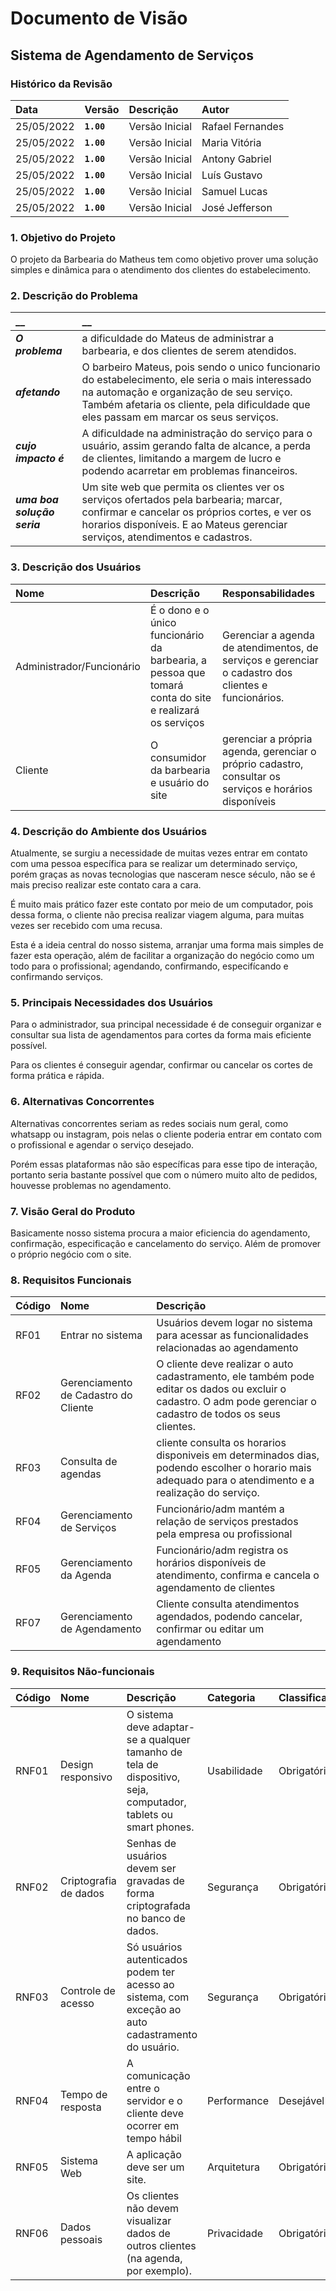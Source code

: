 # Documento de Visão

## Sistema de Agendamento de Serviços

### Histórico da Revisão 

|  Data  | Versão | Descrição | Autor |
|:-------|:-------|:----------|:------|
| 25/05/2022 |  **`1.00`** | Versão Inicial  | Rafael Fernandes |
| 25/05/2022 |  **`1.00`** | Versão Inicial  | Maria Vitória |
| 25/05/2022 |  **`1.00`** | Versão Inicial  | Antony Gabriel |
| 25/05/2022 |  **`1.00`** | Versão Inicial  | Luís Gustavo |
| 25/05/2022 |  **`1.00`** | Versão Inicial  | Samuel Lucas |
| 25/05/2022 |  **`1.00`** | Versão Inicial  | José Jefferson |



### 1. Objetivo do Projeto 

O projeto da Barbearia do Matheus tem como objetivo prover uma solução simples e dinâmica para o atendimento dos clientes do estabelecimento.

### 2. Descrição do Problema 

|         __        | __   |
|:------------------|:-----|
| **_O problema_**    | a dificuldade do Mateus de administrar a barbearia, e dos clientes de serem atendidos. |
| **_afetando_**      | O barbeiro Mateus, pois sendo o unico funcionario do estabelecimento, ele seria o mais interessado na automação e organização de seu serviço. Também afetaria os cliente, pela dificuldade que eles passam em marcar os seus serviços. |
| **_cujo impacto é_**| A dificuldade na administração do serviço para o usuário, assim gerando falta de alcance, a perda de clientes, limitando a margem de lucro e podendo acarretar em problemas financeiros.  |
| **_uma boa solução seria_** |Um site web que permita os clientes ver os serviços ofertados pela barbearia; marcar, confirmar e cancelar os próprios cortes, e ver os horarios disponíveis. E ao Mateus gerenciar serviços, atendimentos e cadastros.|




### 3. Descrição dos Usuários

| Nome | Descrição | Responsabilidades |
|:---  |:--- |:--- |
| Administrador/Funcionário  | É o dono e o único funcionário da barbearia, a pessoa que tomará conta do site e realizará os serviços | Gerenciar a agenda de atendimentos, de serviços e gerenciar o cadastro dos clientes e funcionários.  |
| Cliente | O consumidor da barbearia e usuário do site | gerenciar a própria agenda, gerenciar o próprio cadastro, consultar os serviços e horários disponíveis |

### 4. Descrição do Ambiente dos Usuários

Atualmente, se surgiu a necessidade de muitas vezes entrar em contato com uma pessoa específica para se realizar um determinado serviço, porém graças as novas tecnologias que nasceram nesce século, não se é mais preciso realizar este contato cara a cara. 

É muito mais prático fazer este contato por meio de um computador, pois dessa forma, o cliente não precisa realizar viagem alguma, para muitas vezes ser recebido com uma recusa.

Esta é a ideia central do nosso sistema, arranjar uma forma mais simples de fazer esta operação, além de facilitar a organização do negócio como um todo para o profissional; agendando, confirmando, especifícando e confirmando serviços.

### 5. Principais Necessidades dos Usuários

Para o administrador, sua principal necessidade é de conseguir organizar e consultar sua lista de agendamentos para cortes da forma mais eficiente possível.

Para os clientes é conseguir agendar, confirmar ou cancelar os cortes de forma prática e rápida.

### 6.	Alternativas Concorrentes

Alternativas concorrentes seriam as redes sociais num geral, como whatsapp ou instagram, pois nelas o cliente poderia entrar em contato com o profissional e agendar o serviço desejado. 

Porém essas plataformas não são específicas para esse tipo de interação, portanto seria bastante possível que com o número muito alto de pedidos, houvesse problemas no agendamento.

### 7.	Visão Geral do Produto

Basicamente nosso sistema procura a maior eficiencia do agendamento, confirmação, especificação e cancelamento do serviço. Além de promover o próprio negócio com o site.

### 8. Requisitos Funcionais

| Código | Nome | Descrição |
|:---  |:--- |:--- |
| RF01 | Entrar no sistema | Usuários devem logar no sistema para acessar as funcionalidades relacionadas ao agendamento |
| RF02 | Gerenciamento de Cadastro do Cliente | O cliente deve realizar o auto cadastramento, ele também pode editar os dados ou excluir o cadastro. O adm pode gerenciar o cadastro de todos os seus clientes.  |
| RF03 | Consulta de agendas | cliente consulta os horarios disponiveis em determinados dias, podendo escolher o horario mais adequado para o atendimento e a realização do serviço. |
| RF04 | Gerenciamento de Serviços |  Funcionário/adm mantém a relação de serviços prestados pela empresa ou profissional |
| RF05 | Gerenciamento da Agenda | Funcionário/adm registra os horários disponíveis de atendimento, confirma e cancela o agendamento de clientes |
| RF07 | Gerenciamento de Agendamento | Cliente consulta atendimentos agendados, podendo cancelar, confirmar ou editar um agendamento |

### 9. Requisitos Não-funcionais

 |Código | Nome | Descrição | Categoria | Classificação|
|:---  |:--- |:--- |:--- |:--- |
| RNF01 | Design responsivo | O sistema deve adaptar-se a qualquer tamanho de tela de dispositivo, seja, computador, tablets ou smart phones. | Usabilidade| Obrigatório |
| RNF02 | Criptografia de dados| Senhas de usuários devem ser gravadas de forma criptografada no banco de dados. | Segurança | Obrigatório |
| RNF03 | Controle de acesso | Só usuários autenticados podem ter acesso ao sistema, com exceção ao auto cadastramento do usuário. | Segurança | Obrigatório |
| RNF04 | Tempo de resposta |A comunicação entre o servidor e o cliente deve ocorrer em tempo hábil | Performance | Desejável |
| RNF05 | Sistema Web | A aplicação deve ser um site. | Arquitetura | Obrigatório |
| RNF06 | Dados pessoais | Os clientes não devem visualizar dados de outros clientes (na agenda, por exemplo). | Privacidade | Obrigatório |
